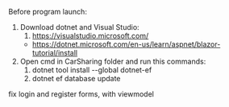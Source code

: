 Before program launch:
1. Download dotnet and Visual Studio:
   1) https://visualstudio.microsoft.com/
   - https://dotnet.microsoft.com/en-us/learn/aspnet/blazor-tutorial/install
3. Open cmd in CarSharing folder and run this commands:
   1) dotnet tool install --global dotnet-ef
   2) dotnet ef database update

fix login and register forms, with viewmodel
